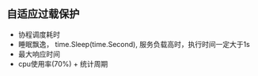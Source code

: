 ## 自适应过载保护
- 协程调度耗时
- 睡眠飘逸， time.Sleep(time.Second), 服务负载高时，执行时间一定大于1s
- 最大响应时间
- cpu使用率(70%) + 统计周期